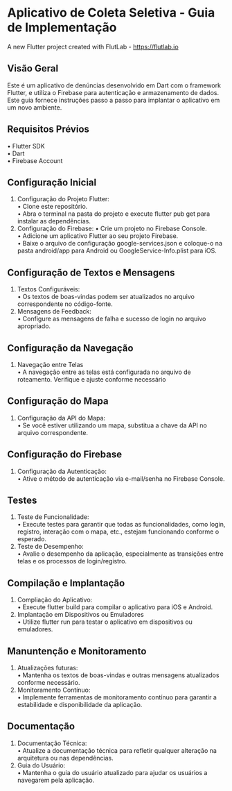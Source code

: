 # Aplicativo de Coleta Seletiva - Guia de Implementação

A new Flutter project created with FlutLab - https://flutlab.io

## Visão Geral

Este é um aplicativo de denúncias desenvolvido em Dart com o framework Flutter, e utiliza o Firebase para autenticação e armazenamento de dados. Este guia fornece instruções passo a passo para implantar o aplicativo em um novo ambiente.

## Requisitos Prévios

•	Flutter SDK <br>
•	Dart <br>
•	Firebase Account

## Configuração Inicial

1.	Configuração do Projeto Flutter: <br>
   •	Clone este repositório. <br>
  	•	Abra o terminal na pasta do projeto e execute flutter pub get para instalar as dependências. <br>
3.	Configuração do Firebase:
•	Crie um projeto no Firebase Console. <br>
•	Adicione um aplicativo Flutter ao seu projeto Firebase. <br>
•	Baixe o arquivo de configuração google-services.json e coloque-o na pasta android/app para Android ou GoogleService-Info.plist para iOS.

## Configuração de Textos e Mensagens

1.	Textos Configuráveis: <br>
•	Os textos de boas-vindas podem ser atualizados no arquivo correspondente no código-fonte. <br>
2.	Mensagens de Feedback: <br>
•	Configure as mensagens de falha e sucesso de login no arquivo apropriado.
## Configuração da Navegação
1. Navegação entre Telas <br>
•	A navegação entre as telas está configurada no arquivo de roteamento. Verifique e ajuste conforme necessário
## Configuração do Mapa
1. Configuração da API do Mapa: <br>
•	 Se você estiver utilizando um mapa, substitua a chave da API no arquivo correspondente.
## Configuração do Firebase
1.	Configuração da Autenticação: <br>
•	Ative o método de autenticação via e-mail/senha no Firebase Console.
## Testes
1. Teste de Funcionalidade: <br>
•	Execute testes para garantir que todas as funcionalidades, como login, registro, interação com o mapa, etc., estejam funcionando conforme o esperado.
2. Teste de Desempenho: <br>
•	Avalie o desempenho da aplicação, especialmente as transições entre telas e os processos de login/registro.
## Compilação e Implantação
1. Compliação do Aplicativo: <br>
•	Execute flutter build para compilar o aplicativo para iOS e Android.
2. Implantação em Dispositivos ou Emuladores <br>
•	Utilize flutter run para testar o aplicativo em dispositivos ou emuladores.
## Manuntenção e Monitoramento
1. Atualizações futuras: <br>
•	Mantenha os textos de boas-vindas e outras mensagens atualizados conforme necessário.
2. Monitoramento Contínuo: <br>
•	Implemente ferramentas de monitoramento contínuo para garantir a estabilidade e disponibilidade da aplicação.
## Documentação 
1. Documentação Técnica: <br>
•	Atualize a documentação técnica para refletir qualquer alteração na arquitetura ou nas dependências.
2. Guia do Usuário:<br>
   •	Mantenha o guia do usuário atualizado para ajudar os usuários a navegarem pela aplicação.




